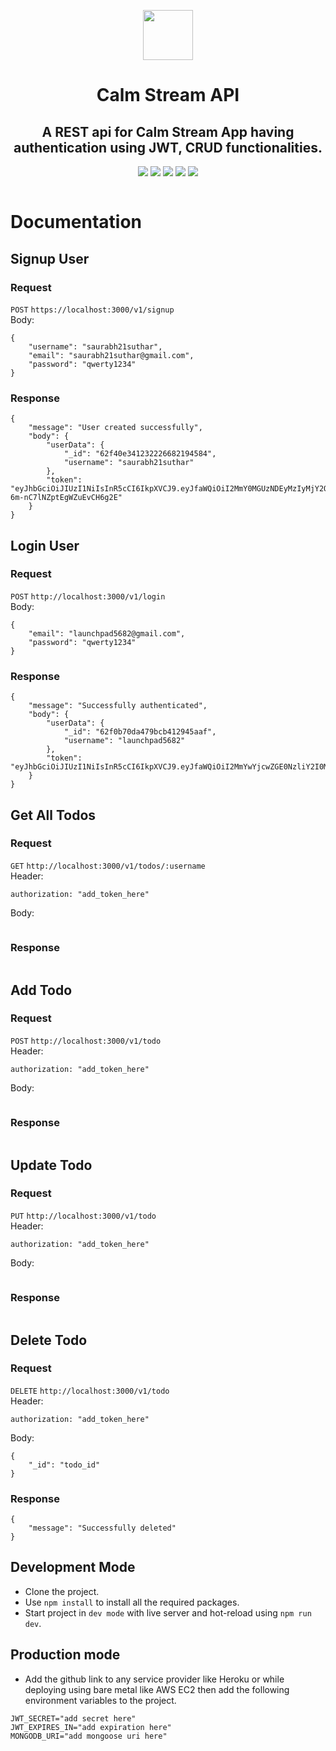 <p align="center"><img src="https://yifgzyyqlpgydlzwcsaj.supabase.in/storage/v1/object/sign/calm-stream/logo.png?token=eyJhbGciOiJIUzI1NiIsInR5cCI6IkpXVCJ9.eyJ1cmwiOiJjYWxtLXN0cmVhbS9sb2dvLnBuZyIsImlhdCI6MTY0NzYwMDU0NywiZXhwIjoxOTYyOTYwNTQ3fQ.x5u9JALHIA9z3cD9AXOk8BzBQYIAAjqs546G3uqNKlg" height="80"/></p>

<h1 align="center">Calm Stream API</h1>

<h2 align="center"> A REST api for Calm Stream App having authentication using JWT, CRUD functionalities.</h2>

<p align="center">
<img src="https://img.shields.io/badge/Express.js-000000?style=for-the-badge&logo=express&logoColor=white" />
<img src="https://img.shields.io/badge/JavaScript-323330?style=for-the-badge&logo=javascript&logoColor=F7DF1E" />
<img src="https://img.shields.io/badge/MongoDB-4EA94B?style=for-the-badge&logo=mongodb&logoColor=white" />
<img src="https://img.shields.io/badge/Heroku-430098?style=for-the-badge&logo=heroku&logoColor=white" />
<img src="https://img.shields.io/badge/VSCode-0078D4?style=for-the-badge&logo=visual%20studio%20code&logoColor=white"/>
</p>

```

```

# Documentation

## Signup User

### Request

`POST` `https://localhost:3000/v1/signup` <br>
Body:

```
{
	"username": "saurabh21suthar",
	"email": "saurabh21suthar@gmail.com",
	"password": "qwerty1234"
}
```

### Response

```
{
	"message": "User created successfully",
	"body": {
		"userData": {
			"_id": "62f40e341232226682194584",
			"username": "saurabh21suthar"
		},
		"token": "eyJhbGciOiJIUzI1NiIsInR5cCI6IkpXVCJ9.eyJfaWQiOiI2MmY0MGUzNDEyMzIyMjY2ODIxOTQ1ODQiLCJpYXQiOjE2NjAxNjE1ODgsImV4cCI6MTY2MDI0Nzk4OH0.7U9dF1NAxR7yxzKy2h-6m-nC7lNZptEgWZuEvCH6g2E"
	}
}
```

## Login User

### Request

`POST` `http://localhost:3000/v1/login` <br>
Body:

```
{
    "email": "launchpad5682@gmail.com",
    "password": "qwerty1234"
}
```

### Response <br>

```
{
	"message": "Successfully authenticated",
	"body": {
		"userData": {
			"_id": "62f0b70da479bcb412945aaf",
			"username": "launchpad5682"
		},
		"token": "eyJhbGciOiJIUzI1NiIsInR5cCI6IkpXVCJ9.eyJfaWQiOiI2MmYwYjcwZGE0NzliY2I0MTI5NDVhYWYiLCJpYXQiOjE2NjAxNTAzMTQsImV4cCI6MTY2MDIzNjcxNH0.phHbB7zwEBoBc2ut4TaxTJ4ziHmaLtB6nOCayeDLqXM"
	}
}
```

## Get All Todos

### Request

`GET` `http://localhost:3000/v1/todos/:username`<br>
Header: <br>

```
authorization: "add_token_here"
```

Body:

```

```

### Response

```

```

## Add Todo

### Request

`POST` `http://localhost:3000/v1/todo`<br>
Header: <br>

```
authorization: "add_token_here"
```

Body:

```

```

### Response

```

```

## Update Todo

### Request

`PUT` `http://localhost:3000/v1/todo` <br>
Header: <br>

```
authorization: "add_token_here"
```

Body:

```

```

### Response

```

```

## Delete Todo

### Request

`DELETE` `http://localhost:3000/v1/todo` <br>
Header: <br>

```
authorization: "add_token_here"
```

Body:

```
{
    "_id": "todo_id"
}
```

### Response

```
{
    "message": "Successfully deleted"
}
```

## Development Mode

- Clone the project.
- Use `npm install` to install all the required packages.
- Start project in `dev mode` with live server and hot-reload using `npm run dev`.

## Production mode

- Add the github link to any service provider like Heroku or while deploying using bare metal like AWS EC2 then add the following environment variables to the project.

```
JWT_SECRET="add secret here"
JWT_EXPIRES_IN="add expiration here"
MONGODB_URI="add mongoose uri here"
```
